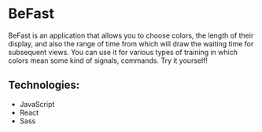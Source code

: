 # BeFast
BeFast is an application that allows you to choose colors, the length of their display, and also the range of time from which will draw the waiting time for subsequent views. You can use it for various types of training in which colors mean some kind of signals, commands. Try it yourself!

## Technologies:

- JavaScript
- React
- Sass

